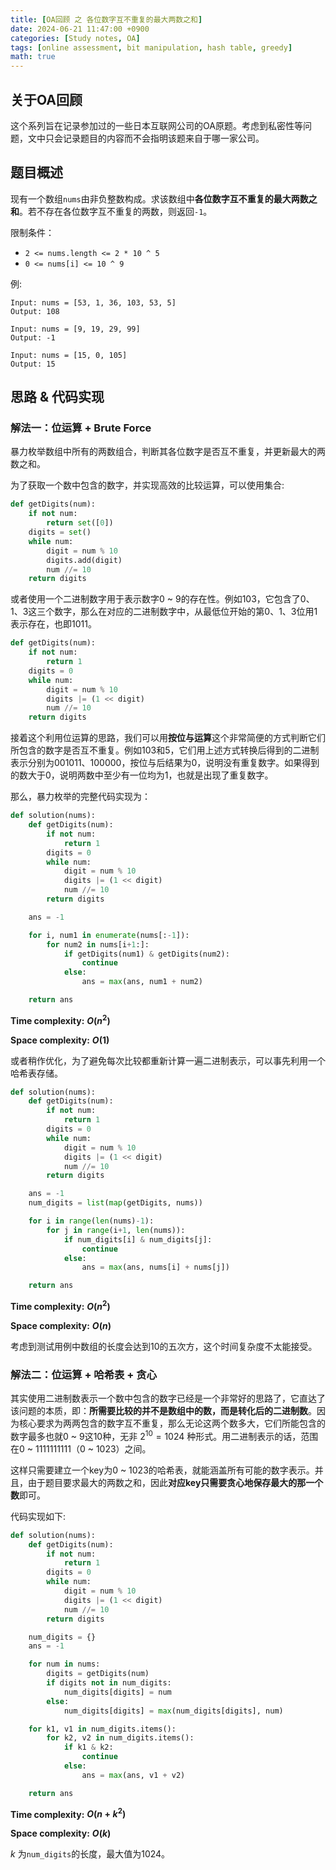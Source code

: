 ```yaml
---
title: [OA回顾 之 各位数字互不重复的最大两数之和]
date: 2024-06-21 11:47:00 +0900
categories: [Study notes, OA]
tags: [online assessment, bit manipulation, hash table, greedy]
math: true
---
```


## 关于OA回顾

这个系列旨在记录参加过的一些日本互联网公司的OA原题。考虑到私密性等问题，文中只会记录题目的内容而不会指明该题来自于哪一家公司。

## 题目概述

现有一个数组`nums`由非负整数构成。求该数组中**各位数字互不重复的最大两数之和**。若不存在各位数字互不重复的两数，则返回`-1`。

限制条件：
- `2 <= nums.length <= 2 * 10 ^ 5`
- `0 <= nums[i] <= 10 ^ 9`

例:
```
Input: nums = [53, 1, 36, 103, 53, 5]
Output: 108

Input: nums = [9, 19, 29, 99]
Output: -1

Input: nums = [15, 0, 105]
Output: 15
```

## 思路 & 代码实现

### 解法一：位运算 + Brute Force

暴力枚举数组中所有的两数组合，判断其各位数字是否互不重复，并更新最大的两数之和。

为了获取一个数中包含的数字，并实现高效的比较运算，可以使用集合:

```python
def getDigits(num):
    if not num:
        return set([0])
    digits = set()
    while num:
        digit = num % 10
        digits.add(digit)
        num //= 10
    return digits
```

或者使用一个二进制数字用于表示数字0 ~ 9的存在性。例如103，它包含了0、1、3这三个数字，那么在对应的二进制数字中，从最低位开始的第0、1、3位用1表示存在，也即1011。

```python
def getDigits(num):
    if not num:
        return 1
    digits = 0
    while num:
        digit = num % 10
        digits |= (1 << digit)
        num //= 10
    return digits
```

接着这个利用位运算的思路，我们可以用**按位与运算**这个非常简便的方式判断它们所包含的数字是否互不重复。例如103和5，它们用上述方式转换后得到的二进制表示分别为001011、100000，按位与后结果为0，说明没有重复数字。如果得到的数大于0，说明两数中至少有一位均为1，也就是出现了重复数字。

那么，暴力枚举的完整代码实现为：

```python
def solution(nums):
    def getDigits(num):
        if not num:
            return 1
        digits = 0
        while num:
            digit = num % 10
            digits |= (1 << digit)
            num //= 10
        return digits

    ans = -1

    for i, num1 in enumerate(nums[:-1]):
        for num2 in nums[i+1:]:
            if getDigits(num1) & getDigits(num2):
                continue
            else:
                ans = max(ans, num1 + num2)

    return ans
```

**Time complexity:** <strong> $O(n ^ 2)$ </strong>

**Space complexity:** <strong> $O(1)$ </strong>

或者稍作优化，为了避免每次比较都重新计算一遍二进制表示，可以事先利用一个哈希表存储。

```python
def solution(nums):
    def getDigits(num):
        if not num:
            return 1
        digits = 0
        while num:
            digit = num % 10
            digits |= (1 << digit)
            num //= 10
        return digits

    ans = -1
    num_digits = list(map(getDigits, nums))

    for i in range(len(nums)-1):
        for j in range(i+1, len(nums)):
            if num_digits[i] & num_digits[j]:
                continue
            else:
                ans = max(ans, nums[i] + nums[j])

    return ans
```

**Time complexity:** <strong> $O(n ^ 2)$ </strong>

**Space complexity:** <strong> $O(n)$ </strong>

考虑到测试用例中数组的长度会达到10的五次方，这个时间复杂度不太能接受。

### 解法二：位运算 + 哈希表 + 贪心

其实使用二进制数表示一个数中包含的数字已经是一个非常好的思路了，它直达了该问题的本质，即：**所需要比较的并不是数组中的数，而是转化后的二进制数**。因为核心要求为两两包含的数字互不重复，那么无论这两个数多大，它们所能包含的数字最多也就0 ~ 9这10种，无非 $2 ^ {10} = 1024$ 种形式。用二进制表示的话，范围在0 ~ 1111111111（0 ~ 1023）之间。 

这样只需要建立一个key为0 ~ 1023的哈希表，就能涵盖所有可能的数字表示。并且，由于题目要求最大的两数之和，因此**对应key只需要贪心地保存最大的那一个数**即可。

代码实现如下:

```python
def solution(nums):
    def getDigits(num):
        if not num:
            return 1
        digits = 0
        while num:
            digit = num % 10
            digits |= (1 << digit)
            num //= 10
        return digits

    num_digits = {}
    ans = -1

    for num in nums:
        digits = getDigits(num)
        if digits not in num_digits:
            num_digits[digits] = num
        else:
            num_digits[digits] = max(num_digits[digits], num)

    for k1, v1 in num_digits.items():
        for k2, v2 in num_digits.items():
            if k1 & k2:
                continue
            else:
                ans = max(ans, v1 + v2)

    return ans
```

**Time complexity:** <strong> $O(n + k ^ 2)$ </strong>

**Space complexity:** <strong> $O(k)$ </strong>

$k$ 为`num_digits`的长度，最大值为1024。
